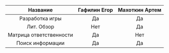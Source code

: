 | **Название**  | **Гафилин Егор** | **Махоткин Артем** |
|:-------------:|:------------------:|:-----:|
| Разработка игры | Да | Да |
| Лит. Обзор | Нет | Да |
| Матрица ответственности | Да | Нет |
| Поиск информации | Да | Да |
